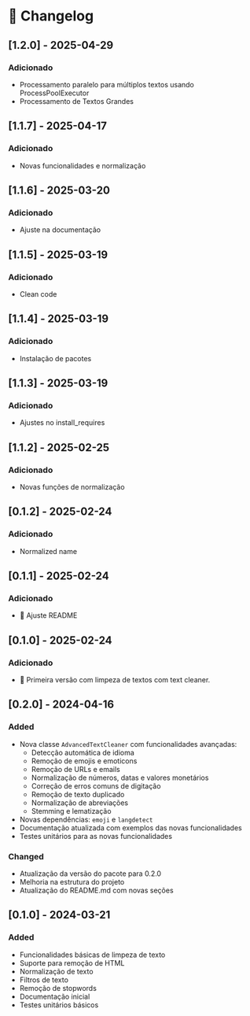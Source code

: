 # 📜 Changelog


## [1.2.0] - 2025-04-29
### Adicionado
- Processamento paralelo para múltiplos textos usando ProcessPoolExecutor
- Processamento de Textos Grandes

## [1.1.7] - 2025-04-17
### Adicionado
- Novas funcionalidades e normalização

## [1.1.6] - 2025-03-20
### Adicionado
- Ajuste na documentação

## [1.1.5] - 2025-03-19
### Adicionado
- Clean code

## [1.1.4] - 2025-03-19
### Adicionado
- Instalação de pacotes

## [1.1.3] - 2025-03-19
### Adicionado
- Ajustes no install_requires

## [1.1.2] - 2025-02-25
### Adicionado
- Novas funções de normalização

## [0.1.2] - 2025-02-24
### Adicionado
- Normalized name

## [0.1.1] - 2025-02-24
### Adicionado
- 🚀 Ajuste README

## [0.1.0] - 2025-02-24
### Adicionado
- 🚀 Primeira versão com limpeza de textos com text cleaner.

## [0.2.0] - 2024-04-16

### Added
- Nova classe `AdvancedTextCleaner` com funcionalidades avançadas:
  - Detecção automática de idioma
  - Remoção de emojis e emoticons
  - Remoção de URLs e emails
  - Normalização de números, datas e valores monetários
  - Correção de erros comuns de digitação
  - Remoção de texto duplicado
  - Normalização de abreviações
  - Stemming e lematização
- Novas dependências: `emoji` e `langdetect`
- Documentação atualizada com exemplos das novas funcionalidades
- Testes unitários para as novas funcionalidades

### Changed
- Atualização da versão do pacote para 0.2.0
- Melhoria na estrutura do projeto
- Atualização do README.md com novas seções

## [0.1.0] - 2024-03-21

### Added
- Funcionalidades básicas de limpeza de texto
- Suporte para remoção de HTML
- Normalização de texto
- Filtros de texto
- Remoção de stopwords
- Documentação inicial
- Testes unitários básicos
